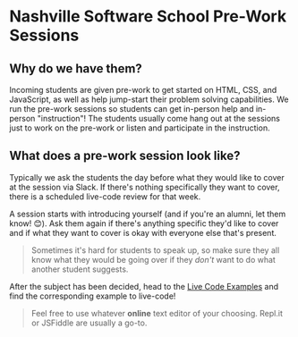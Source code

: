 # Nashville Software School Pre-Work Sessions

## Why do we have them?
Incoming students are given pre-work to get started on HTML, CSS, and JavaScript, as well as help jump-start their problem solving capabilities.
We run the pre-work sessions so students can get in-person help and in-person "instruction"! The students usually come hang out at the sessions just to work on the pre-work or listen and participate in the instruction.

## What does a pre-work session look like?

Typically we ask the students the day before what they would like to cover at the session via Slack. If there's nothing specifically they want to cover, there is a scheduled live-code review for that week.

A session starts with introducing yourself (and if you're an alumni, let them know! 😊). Ask them again if there's anything specific they'd like to cover and if what they want to cover is okay with everyone else that's present.

> Sometimes it's hard for students to speak up, so make sure they all know what they would be going over if they _don't_ want to do what another student suggests.

After the subject has been decided, head to the [Live Code Examples](./live-code-examples) and find the corresponding example to live-code!

> Feel free to use whatever **online** text editor of your choosing. Repl.it or JSFiddle are usually a go-to.